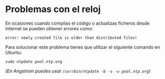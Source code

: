 # Problemas con el reloj

En ocasiones cuando compilas el código o actualizas ficheros desde Internet se pueden obtener errores como:

```
error: newly created file is older than distributed files!   
```

Para solucionar este problema tienes que utilizar el siguiente comando en Ubuntu:
```
sudo ntpdate pool.ntp.org
```

*(En Angstrom puedes usar `/usr/bin/ntpdate -b -s -u pool.ntp.org`)*